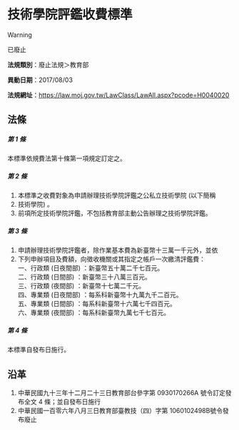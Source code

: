 # 技術學院評鑑收費標準


> [!WARNING]
> 已廢止


**法規類別**：廢止法規＞教育部

**異動日期**：2017/08/03  

**法規網址**：https://law.moj.gov.tw/LawClass/LawAll.aspx?pcode=H0040020



## 法條
##### 第 1 條
本標準依規費法第十條第一項規定訂定之。

##### 第 2 條
1. 本標準之收費對象為申請辦理技術學院評鑑之公私立技術學院 (以下簡稱
1. 技術學院) 。
1. 前項所定技術學院評鑑，不包括教育部主動公告辦理之技術學院評鑑。

##### 第 3 條
1. 申請辦理技術學院評鑑者，除作業基本費為新臺幣十三萬一千元外，並依
1. 下列申辦項目及費額，向徵收機關或其指定之帳戶一次繳清評鑑費：  
一、行政類 (日夜間部) ：新臺幣五十萬二千七百元。  
二、行政類 (日間部) ：新臺幣三十八萬三百元。  
三、行政類 (夜間部) ：新臺幣十七萬二千元。  
四、專業類 (日夜間部) ：每系科新臺幣十九萬九千二百元。  
五、專業類 (日間部) ：每系科新臺幣十六萬七千四百元。  
六、專業類 (夜間部) ：每系科新臺幣九萬七千七百元。

##### 第 4 條
本標準自發布日施行。

## 沿革
1. 中華民國九十三年十二月二十三日教育部台參字第 0930170266A  號令訂定發布全文 4  條；並自發布日施行
1. 中華民國一百零六年八月三日教育部臺教技（四）字第 1060102498B號令發布廢止
